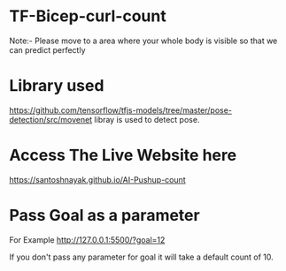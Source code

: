 # TF-Bicep-curl-count

Note:- Please move to a area where your whole body is visible so that we can predict perfectly

# Library used
https://github.com/tensorflow/tfjs-models/tree/master/pose-detection/src/movenet libray is used to detect pose.


# Access The Live Website here

https://santoshnayak.github.io/AI-Pushup-count

# Pass Goal as a parameter
For Example
http://127.0.0.1:5500/?goal=12

If you don't pass any parameter for goal it will take a default count of 10.